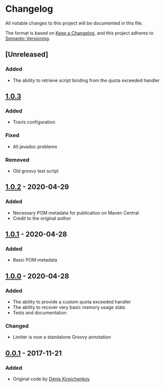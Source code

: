 # Changelog
All notable changes to this project will be documented in this file.

The format is based on [Keep a Changelog](https://keepachangelog.com/en/1.0.0/),
and this project adheres to [Semantic Versioning](https://semver.org/spec/v2.0.0.html).

## [Unreleased]
### Added
- The ability to retrieve script binding from the quota exceeded handler

## [1.0.3]
### Added
- Travis configuration
### Fixed
- All javadoc problems
### Removed
- Old groovy test script

## [1.0.2] - 2020-04-29
### Added
- Necessary POM metadata for publication on Maven Central
- Credit to the original author

## [1.0.1] - 2020-04-28
### Added
- Basic POM metadata

## [1.0.0] - 2020-04-28
### Added
- The ability to provide a custom quota exceeded handler
- The ability to recover very basic memory usage stats
- Tests and documentation
### Changed
- Limiter is now a standalone Groovy annotation

## [0.0.1] - 2017-11-21
### Added
- Original code by [Denis Kirpichenkov](https://github.com/d0k1)

[1.0.3]: https://github.com/corunet/groovy-memory-limiter/compare/v1.0.2...v1.0.3
[1.0.2]: https://github.com/corunet/groovy-memory-limiter/compare/v1.0.1...v1.0.2
[1.0.1]: https://github.com/corunet/groovy-memory-limiter/compare/v1.0.0...v1.0.1
[1.0.0]: https://github.com/corunet/groovy-memory-limiter/compare/v0.0.1...v1.0.0
[0.0.1]: https://github.com/corunet/groovy-memory-limiter/tree/v0.0.1